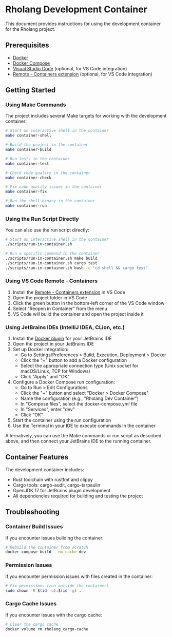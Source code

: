 # Rholang Development Container

This document provides instructions for using the development container for the Rholang project.

## Prerequisites

- [Docker](https://docs.docker.com/get-docker/)
- [Docker Compose](https://docs.docker.com/compose/install/)
- [Visual Studio Code](https://code.visualstudio.com/) (optional, for VS Code integration)
- [Remote - Containers extension](https://marketplace.visualstudio.com/items?itemName=ms-vscode-remote.remote-containers) (optional, for VS Code integration)

## Getting Started

### Using Make Commands

The project includes several Make targets for working with the development container:

```bash
# Start an interactive shell in the container
make container-shell

# Build the project in the container
make container-build

# Run tests in the container
make container-test

# Check code quality in the container
make container-check

# Fix code quality issues in the container
make container-fix

# Run the shell binary in the container
make container-run
```

### Using the Run Script Directly

You can also use the run script directly:

```bash
# Start an interactive shell in the container
./scripts/run-in-container.sh

# Run a specific command in the container
./scripts/run-in-container.sh make build
./scripts/run-in-container.sh cargo test
./scripts/run-in-container.sh bash -c "cd shell && cargo test"
```

### Using VS Code Remote - Containers

1. Install the [Remote - Containers extension](https://marketplace.visualstudio.com/items?itemName=ms-vscode-remote.remote-containers) in VS Code
2. Open the project folder in VS Code
3. Click the green button in the bottom-left corner of the VS Code window
4. Select "Reopen in Container" from the menu
5. VS Code will build the container and open the project inside it

### Using JetBrains IDEs (IntelliJ IDEA, CLion, etc.)

1. Install the [Docker plugin](https://plugins.jetbrains.com/plugin/7724-docker) for your JetBrains IDE
2. Open the project in your JetBrains IDE
3. Set up Docker integration:
   - Go to Settings/Preferences > Build, Execution, Deployment > Docker
   - Click the "+" button to add a Docker configuration
   - Select the appropriate connection type (Unix socket for macOS/Linux, TCP for Windows)
   - Click "Apply" and "OK"
4. Configure a Docker Compose run configuration:
   - Go to Run > Edit Configurations
   - Click the "+" button and select "Docker > Docker Compose"
   - Name the configuration (e.g., "Rholang Dev Container")
   - In "Compose files", select the docker-compose.yml file
   - In "Services", enter "dev"
   - Click "OK"
5. Start the container using the run configuration
6. Use the Terminal in your IDE to execute commands in the container

Alternatively, you can use the Make commands or run script as described above, and then connect your JetBrains IDE to the running container.

## Container Features

The development container includes:

- Rust toolchain with rustfmt and clippy
- Cargo tools: cargo-audit, cargo-tarpaulin
- OpenJDK 17 for JetBrains plugin development
- All dependencies required for building and testing the project

## Troubleshooting

### Container Build Issues

If you encounter issues building the container:

```bash
# Rebuild the container from scratch
docker-compose build --no-cache dev
```

### Permission Issues

If you encounter permission issues with files created in the container:

```bash
# Fix permissions (run outside the container)
sudo chown -R $(id -u):$(id -g) .
```

### Cargo Cache Issues

If you encounter issues with the cargo cache:

```bash
# Clear the cargo cache
docker volume rm rholang_cargo-cache
```
